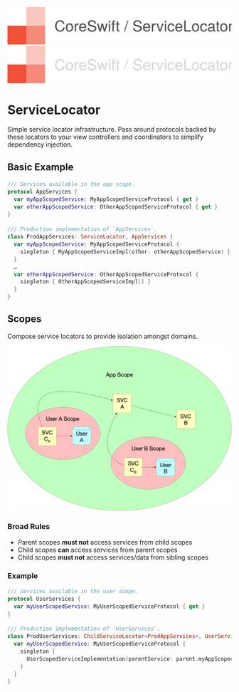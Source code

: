 ![CoreSwift Locks](Docs/coreswift-lockup-servicelocator.svg#gh-light-mode-only)
![CoreSwift Locks](Docs/coreswift-lockup-servicelocator-dark.svg#gh-dark-mode-only)

# ServiceLocator

Simple service locator infrastructure. Pass around protocols backed by these locators to your view
controllers and coordinators to simplify dependency injection.

## Basic Example

```swift
/// Services available in the app scope.
protocol AppServices {
  var myAppScopedService: MyAppScopedServiceProtocol { get }
  var otherAppScopedService: OtherAppScopedServiceProtocol { get }
}

/// Production implementation of `AppServices`.
class ProdAppServices: ServiceLocator, AppServices {
  var myAppScopedService: MyAppScopedServiceProtocol {
    singleton { MyAppScopedServiceImpl(other: otherAppScopedService) }
  }
  …
  var otherAppScopedService: OtherAppScopedServiceProtocol {
    singleton { OtherAppScopedServiceImpl() }
  }
}
```

## Scopes

Compose service locators to provide isolation amongst domains.

![Scopes](Docs/Assets/Scopes.png)

### Broad Rules

* Parent scopes **must not** access services from child scopes
* Child scopes **can** access services from parent scopes
* Child scopes **must not** access services/data from sibling scopes

### Example

```swift
/// Services available in the user scope.
protocol UserServices {
  var myUserScopedService: MyUserScopedServiceProtocol { get }
}

/// Production implementation of `UserServices`.
class ProdUserServices: ChildServiceLocator<ProdAppServices>, UserServices {
  var myUserScopedService: MyUserScopedServiceProtocol {
    singleton {
      UserScopedServiceImplementation(parentService: parent.myAppScopedService)
    }
  }
}
```
